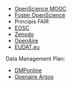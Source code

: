 - [OpenScience MOOC](https://opensciencemooc.eu/)
- [Foster OpenScience](https://www.fosteropenscience.eu/?check_logged_in=1)
- Principis FAIR
- [EOSC](https://eosc.eu/)
- [Zenodo](https://zenodo.org/)
- [OpenAire](https://www.openaire.eu/)
- [EUDAT.eu](https://www.eudat.eu/)

Data Management Plan:
   - [DMPonline](https://dmponline.dcc.ac.uk/)
   - [Openaire Argos](https://argos.openaire.eu/)
